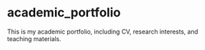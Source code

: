 # academic_portfolio
This is my academic portfolio, including CV, research interests, and teaching materials.
